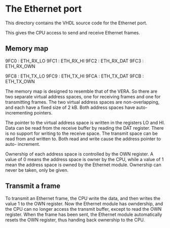 # The Ethernet port #

This directory contains the VHDL source code for the Ethernet port.

This gives the CPU access to send and receive Ethernet frames.

## Memory map
9FC0 : ETH\_RX\_LO
9FC1 : ETH\_RX\_HI
9FC2 : ETH\_RX\_DAT
9FC3 : ETH\_RX\_OWN

9FC8 : ETH\_TX\_LO
9FC9 : ETH\_TX\_HI
9FCA : ETH\_TX\_DAT
9FCB : ETH\_TX\_OWN

The memory map is designed to resemble that of the VERA. So there are two
separate virtual address spaces, one for receiving frames and one for
transmitting frames. The two virtual address spaces are non-overlapping, and
each have a fixed size of 2 kB. Both address spaces have auto-incrementing
pointers.

The pointer to the virtual address space is written in the registers LO and HI.
Data can be read from the receive buffer by reading the DAT register.  There is
no support for writing to the receive space. The transmit space can be read
from and written to. Both read and write cause the address pointer to auto-
increment.

Ownership of each address space is controlled by the OWN register.  A value of
0 means the address space is owner by the CPU, while a value of 1 mean the
address space is owned by the Ethernet module.  Ownership can never be taken,
only be given.

## Transmit a frame
To transmit an Ethernet frame, the CPU write the data, and then writes the
value 1 to the OWN register. Now the Ethernet module has owndership, and the
CPU can no longer access the transmit buffer, except to read the OWN register.
When the frame has been sent, the Ethernet module automatically resets the OWN
register, thus handing back ownership to the CPU.

